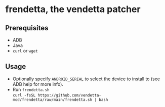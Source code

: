 # frendetta, the vendetta patcher
## Prerequisites
 - ADB
 - Java
 - `curl` or `wget`
## Usage
 - Optionally specify `ANDROID_SERIAL` to select the device to install to (see ADB help for more info).
 - Run `frendetta.sh`  
   ```curl -fsSL https://github.com/vendetta-mod/frendetta/raw/main/frendetta.sh | bash```
